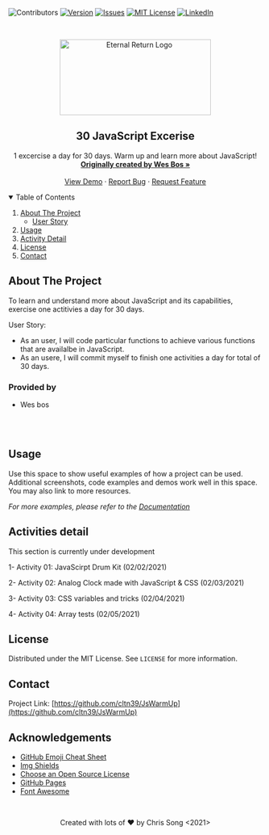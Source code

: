 <!-- PROJECT SHIELDS -->
<!-- https://www.markdownguide.org/basic-syntax/#reference-style-links-->
![Contributors][language-shield]
[![Version][version-shield]][version-url]
[![Issues][issues-shield]][issues-url]
[![MIT License][license-shield]][license-url]
[![LinkedIn][linkedin-shield]][linkedin-url]



<!-- PROJECT LOGO -->
<br />
<p align="center">
  <a href="https://github.com/cltn39/JsWarmUp/edit/main/README.md">
    <img src="https://wptavern.com/wp-content/uploads/2017/01/javascript30.png" alt="Eternal Return Logo" width="300" height="150">
  </a>

  <h2 align="center">30 JavaScript Excerise</h2>

  <p align="center">
    1 excercise a day for 30 days. Warm up and learn more about JavaScript!
    <br />
    <a href="https://javascript30.com/"><strong>Originally created by Wes Bos »</strong></a>
    <br />
    <br />
    <a href="https://github.com/cltn39/JsWarmUp">View Demo</a>
    ·
    <a href="https://github.com/cltn39/JsWarmUp">Report Bug</a>
    ·
    <a href="https://github.com/cltn39/JsWarmUp">Request Feature</a>
  </p>
</p>



<!-- TABLE OF CONTENTS -->
<details open="open">
  <summary>Table of Contents</summary>
  <ol>
    <li>
      <a href="#about-the-project">About The Project</a>
      <ul>
        <li><a href="#built-with">User Story</a></li>
      </ul>
    </li>
    <li><a href="#usage">Usage</a></li>
    <li><a href="#roadmap">Activity Detail</a></li>
    <li><a href="#license">License</a></li>
    <li><a href="#contact">Contact</a></li>
  </ol>
</details>



<!-- ABOUT THE PROJECT -->
## About The Project

To learn and understand more about JavaScript and its capabilities, exercise one actitivies a day for 30 days.

User Story:
* As an user, I will code particular functions to achieve various functions that are availalbe in JavaScript.
* As an usere, I will commit myself to finish one activities a day for total of 30 days.

### Provided by

* Wes bos

<br><br>

<!-- USAGE EXAMPLES -->
## Usage

Use this space to show useful examples of how a project can be used. Additional screenshots, code examples and demos work well in this space. You may also link to more resources.

_For more examples, please refer to the [Documentation](https://example.com)_



<!-- ROADMAP -->
## Activities detail

This section is currently under development
<!-- See the [open issues](link) for a list of proposed features (and known issues). -->
1- Activity 01: JavaScirpt Drum Kit (02/02/2021)

2- Activity 02: Analog Clock made with JavaScript & CSS (02/03/2021)

3- Activity 03: CSS variables and tricks (02/04/2021)

4- Activity 04: Array tests (02/05/2021)

<!-- LICENSE -->
## License

Distributed under the MIT License. See `LICENSE` for more information.

<!-- CONTACT -->
## Contact

Project Link: [https://github.com/cltn39/JsWarmUp](https://github.com/cltn39/JsWarmUp)



<!-- ACKNOWLEDGEMENTS -->
## Acknowledgements
* [GitHub Emoji Cheat Sheet](https://www.webpagefx.com/tools/emoji-cheat-sheet)
* [Img Shields](https://shields.io)
* [Choose an Open Source License](https://choosealicense.com)
* [GitHub Pages](https://pages.github.com)
* [Font Awesome](https://fontawesome.com)





<!-- MARKDOWN LINKS & IMAGES -->
[language-shield]: https://img.shields.io/github/languages/top/cltn39/JsWarmUp?color=red&style=for-the-badge
[version-shield]: https://img.shields.io/github/package-json/v/cltn39/ERDB?style=for-the-badge
[version-url]: https://github.com/othneildrew/Best-README-Template/network/members
[issues-shield]: https://img.shields.io/github/issues-closed/cltn39/JsWarmUp?color=yellow&style=for-the-badge
[issues-url]: https://github.com/cltn39/JsWarmUp/issues
[license-shield]: https://img.shields.io/apm/l/vim-mode?style=for-the-badge
[license-url]: https://github.com/cltn39/JsWarmUp/blob/main/LICENSE.txt
[linkedin-shield]: https://img.shields.io/badge/-LinkedIn-black.svg?style=for-the-badge&logo=linkedin&colorB=555
[linkedin-url]: https://www.linkedin.com/in/webdev-chisoo-chris-song/
[product-screenshot]: images/screenshot.png

<br />

  <p align="center">Created with lots of ❤️ by Chris Song <2021> </p>
</p>
